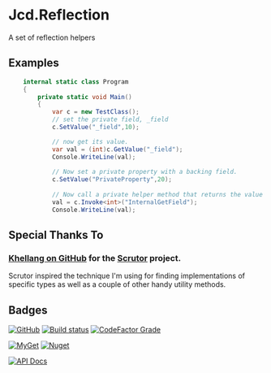 # Jcd.Reflection

A set of reflection helpers

## Examples

```csharp
    internal static class Program
    {
        private static void Main()
        {
            var c = new TestClass();
            // set the private field, _field
            c.SetValue("_field",10);

            // now get its value.
            var val = (int)c.GetValue("_field");
            Console.WriteLine(val);
            
            // Now set a private property with a backing field.
            c.SetValue("PrivateProperty",20);
            
            // Now call a private helper method that returns the value from the backing field. 
            val = c.Invoke<int>("InternalGetField");
            Console.WriteLine(val);
```

## Special Thanks To

### [Khellang on GitHub](https://github.com/khellang) for the [Scrutor](https://github.com/khellang/Scrutor) project.
Scrutor inspired the technique I'm using for finding implementations of specific types as well as
a couple of other handy utility methods.

## Badges

[![GitHub](https://img.shields.io/github/license/jason-c-daniels/Jcd.Reflection)](https://github.com/jason-c-daniels/Jcd.Reflection/blob/main/LICENSE)
[![Build status](https://ci.appveyor.com/api/projects/status/sbmfvmr1jmcf1pic?svg=true)](https://ci.appveyor.com/project/jason-c-daniels/jcd-reflection)
[![CodeFactor Grade](https://img.shields.io/codefactor/grade/github/jason-c-daniels/Jcd.Reflection)](https://www.codefactor.io/repository/github/jason-c-daniels/jcd.reflection)

[![MyGet](https://img.shields.io/myget/jason-c-daniels/v/Jcd.Reflection?logo=nuget)](https://www.myget.org/feed/jason-c-daniels/package/nuget/Jcd.Reflection)
[![Nuget](https://img.shields.io/nuget/v/Jcd.Reflection?logo=nuget)](https://www.nuget.org/packages/Jcd.Reflection)

[![API Docs](https://img.shields.io/badge/Read-The%20API%20Documentation-blue?style=for-the-badge)](https://github.com/jason-c-daniels/Jcd.Reflection/blob/main/docs/Jcd_Reflection.md)
